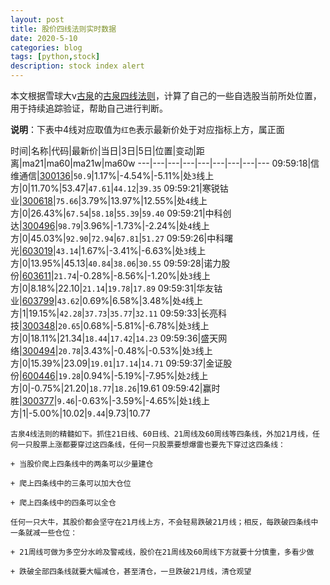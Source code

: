 ```yaml
---
layout: post
title: 股价四线法则实时数据
date: 2020-5-10
categories: blog
tags: [python,stock]
description: stock index alert
---
```



本文根据雪球大v[古泉](https://xueqiu.com/u/7148646888)的[古泉四线法则](https://xueqiu.com/7148646888/130498192)，计算了自己的一些自选股当前所处位置，用于持续追踪验证，帮助自己进行判断。

**说明**：下表中4线对应取值为`红色`表示最新价处于对应指标上方，属正面

时间|名称|代码|最新价|当日|3日|5日|位置|变动|距离|ma21|ma60|ma21w|ma60w
---|---|---|---|---|---|---|---|---
09:59:18|信维通信|[300136](https://xueqiu.com/S/SZ300136)|`50.9`|1.17%|-4.54%|-5.11%|处`3`线上方|0|11.70%|53.47|`47.61`|`44.12`|`39.35`
09:59:21|寒锐钴业|[300618](https://xueqiu.com/S/SZ300618)|`75.66`|3.79%|13.97%|12.55%|处`4`线上方|0|26.43%|`67.54`|`58.18`|`55.39`|`59.40`
09:59:21|中科创达|[300496](https://xueqiu.com/S/SZ300496)|`98.79`|3.96%|-1.73%|-2.24%|处`4`线上方|0|45.03%|`92.90`|`72.94`|`67.81`|`51.27`
09:59:26|中科曙光|[603019](https://xueqiu.com/S/SH603019)|`43.14`|1.67%|-3.41%|-6.63%|处`3`线上方|0|13.95%|45.13|`40.84`|`38.06`|`30.55`
09:59:28|诺力股份|[603611](https://xueqiu.com/S/SH603611)|`21.74`|-0.28%|-8.56%|-1.20%|处`3`线上方|0|8.18%|22.10|`21.14`|`19.78`|`17.89`
09:59:31|华友钴业|[603799](https://xueqiu.com/S/SH603799)|`43.62`|0.69%|6.58%|3.48%|处`4`线上方|1|19.15%|`42.28`|`37.73`|`35.77`|`32.11`
09:59:33|长亮科技|[300348](https://xueqiu.com/S/SZ300348)|`20.65`|0.68%|-5.81%|-6.78%|处`3`线上方|0|18.11%|21.34|`18.44`|`17.42`|`14.23`
09:59:36|盛天网络|[300494](https://xueqiu.com/S/SZ300494)|`20.78`|3.43%|-0.48%|-0.53%|处`3`线上方|0|15.39%|23.09|`19.01`|`17.14`|`14.71`
09:59:37|金证股份|[600446](https://xueqiu.com/S/SH600446)|`19.28`|0.94%|-5.19%|-7.95%|处`2`线上方|0|-0.75%|21.20|`18.77`|`18.26`|19.61
09:59:42|赢时胜|[300377](https://xueqiu.com/S/SZ300377)|`9.46`|-0.63%|-3.59%|-4.65%|处`1`线上方|1|-5.00%|10.02|`9.44`|9.73|10.77

```
古泉4线法则的精髓如下。抓住21日线、60日线、21周线及60周线等四条线，外加21月线，任何一只股票上涨都要穿过这四条线，任何一只股票要想爆雷也要先下穿过这四条线：

+ 当股价爬上四条线中的两条可以少量建仓

+ 爬上四条线中的三条可以加大仓位

+ 爬上四条线中的四条可以全仓

任何一只大牛，其股价都会坚守在21月线上方，不会轻易跌破21月线；相反，每跌破四条线中一条就减一些仓位：

+ 21周线可做为多空分水岭及警戒线，股价在21周线及60周线下方就要十分慎重，多看少做

+ 跌破全部四条线就要大幅减仓，甚至清仓，一旦跌破21月线，清仓观望
```
